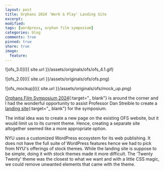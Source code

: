 ```yaml
---
layout: post
title: Orphans 2024 'Work & Play' Landing Site
excerpt:
modified:
tags: [wordpress, orphan film symposium]
categories: blog
comments: true
pinned: true
share: true
image:
  feature:
---
```


![ofs_3.0]({{ site.url }}/assets/originals/ofs/ofs_4.1.gif)

![ofs_2.0]({{ site.url }}/assets/originals/ofs/ofs.png)

![ofs_mockup]({{ site.url }}/assets/originals/ofs/mock_up.png)

[Orphans Film Symposium 2024](https://wp.nyu.edu/orphanfilm/){:target="\_ blank"} is around the corner and I had the wonderful opportunity to assist Professor Dan Streible to create a [landing site](https://wp.nyu.edu/orphans2024/){:target="\_ blank"} for the symposium.

The initial idea was to create a new page on the existing OFS website, but it would limit us to its current theme. Hence, creating a separate site altogether seemed like a more appropriate option.

NYU uses a customized WordPress ecosystem for its web publishing. It does not have the full suite of WordPress features hence we had to pick from NYU's offerings of stock themes. While the landing site is suppose to be simple, doing it with stock themes made it more difficult. The 'Twenty Twenty' theme was the closest to what we want and with a little CSS magic, we could remove unwanted elements that came with the theme.
